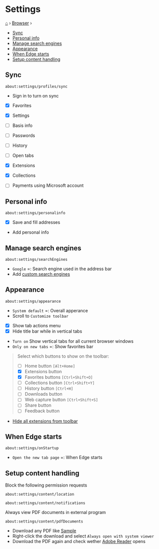 <h1> Settings </h1>

[⌂](../README.md) › [Browser](browser.md) ›

- [Sync](#sync)
- [Personal info](#personal-info)
- [Manage search engines](#manage-search-engines)
- [Appearance](#appearance)
- [When Edge starts](#when-edge-starts)
- [Setup content handling](#setup-content-handling)

## Sync 
```
about:settings/profiles/sync
```

- Sign in to turn on sync
- [x] Favorites
- [x] Settings
- [ ] Basis info
- [ ] Passwords
- [ ] History
- [ ] Open tabs
- [x] Extensions
- [x] Collections
- [ ] Payments using Microsoft account


## Personal info
```
about:settings/personalinfo
```

- [x] Save and fill addresses
- Add personal info


## Manage search engines
```
about:settings/searchEngines
```

- `Google` =: Search engine used in the address bar
- Add [custom search engines](browser.md#custom-search-engines)

## Appearance
```
about:settings/appearance
```

- `System default` =: Overall apperance
- Scroll to `Customize toolbar`
- [x] Show tab actions menu
- [x] Hide title bar while in vertical tabs
- `Turn on` Show vertical tabs for all current browser windows
- `Only on new tabs` =: Show favorites bar
> Select which buttons to show on the toolbar:
> - [ ] Home button `[Alt+Home]`
> - [x] Extensions button 
> - [x] Favorites buttons `[Ctrl+Shift+O]`
> - [ ] Collections button `[Ctrl+Shift+Y]`
> - [ ] History button `[Ctrl+H]`
> - [ ] Downloads button
> - [ ] Web capture button `[Ctrl+Shift+S]`
> - [ ] Share button
> - [ ] Feedback button
- [Hide all extensions from toolbar](extensions.md#hide-from-toolbar)


## When Edge starts
```
about:settings/onStartup
```

- `Open the new tab page` =: When Edge starts


## Setup content handling

Block the following permission requests
```
about:settings/content/location
```
```
about:settings/content/notifications
```

Always view PDF documents in external program
```
about:settings/content/pdfDocuments
```
- Download any PDF like [Sample](https://education.github.com/git-cheat-sheet-education.pdf)
- Right-click the download and select `Always open with system viewer`
- Download the PDF again and check wether [Adobe Reader](../instructions.md#adobe-acrobat-reader) opens
